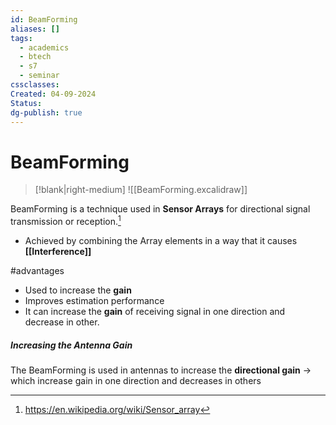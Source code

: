 ```yaml
---
id: BeamForming
aliases: []
tags:
  - academics
  - btech
  - s7
  - seminar
cssclasses: 
Created: 04-09-2024
Status: 
dg-publish: true
---
```

# BeamForming
>[!blank|right-medium]
>![[BeamForming.excalidraw]]

BeamForming is a technique used in **Sensor Arrays** for directional signal transmission or reception.[^1]
- Achieved by combining the Array elements in a way that it causes **[[Interference]]**

[^1]:https://en.wikipedia.org/wiki/Sensor_array

#advantages 
- Used to increase the **gain**
- Improves estimation performance 
- It can increase the **gain** of receiving signal in one direction and decrease in other.

##### Increasing the Antenna Gain
The BeamForming is used in antennas to increase the **directional gain** -> which increase gain in one direction and decreases in others 
